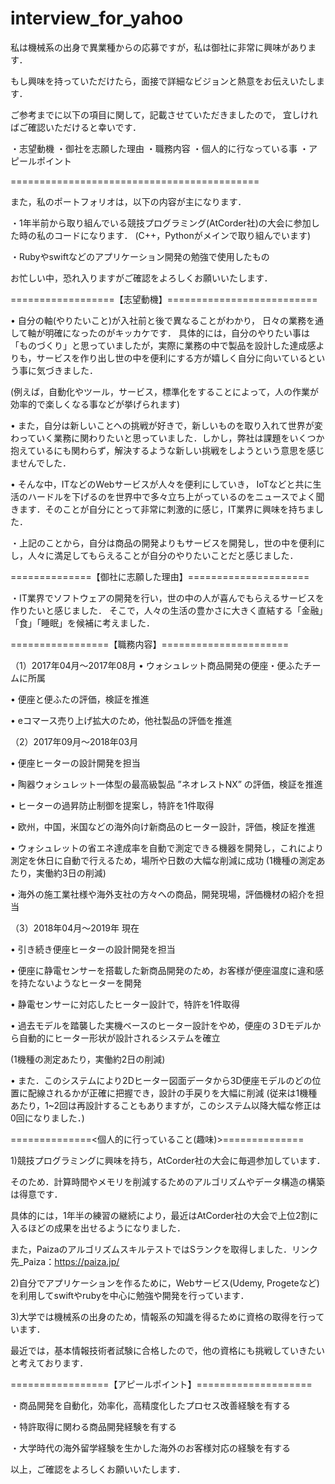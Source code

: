 # interview_for_yahoo

私は機械系の出身で異業種からの応募ですが，私は御社に非常に興味があります．

もし興味を持っていただけたら，面接で詳細なビジョンと熱意をお伝えいたします．

ご参考までに以下の項目に関して，記載させていただきましたので，
宜しければご確認いただけると幸いです．

・志望動機
・御社を志願した理由
・職務内容
・個人的に行なっている事
・アピールポイント

===========================================

また，私のポートフォリオは，以下の内容が主になります．

・1年半前から取り組んでいる競技プログラミング(AtCorder社)の大会に参加した時の私のコードになります．
(C++，Pythonがメインで取り組んでいます)

・Rubyやswiftなどのアプリケーション開発の勉強で使用したもの

お忙しい中，恐れ入りますがご確認をよろしくお願いいたします．

==================【志望動機】==========================

• 自分の軸(やりたいこと)が入社前と後で異なることがわかり， 日々の業務を通して軸が明確になったのがキッカケです． 
具体的には，自分のやりたい事は「ものづくり」と思っていましたが，実際に業務の中で製品を設計した達成感よりも，サービスを作り出し世の中を便利にする方が嬉しく自分に向いているという事に気づきました．

(例えば，自動化やツール，サービス，標準化をすることによって，人の作業が効率的で楽しくなる事などが挙げられます)

• また，自分は新しいことへの挑戦が好きで，新しいものを取り入れて世界が変わっていく業務に関わりたいと思っていました．しかし，弊社は課題をいくつか抱えているにも関わらず，解決するような新しい挑戦をしようという意思を感じませんでした．

• そんな中，ITなどのWebサービスが人々を便利にしていき， IoTなどと共に生活のハードルを下げるのを世界中で多々立ち上がっているのをニュースでよく聞きます．そのことが自分にとって非常に刺激的に感じ，IT業界に興味を持ちました．

・上記のことから，自分は商品の開発よりもサービスを開発し，世の中を便利にし，人々に満足してもらえることが自分のやりたいことだと感じました．

==============【御社に志願した理由】=====================

・IT業界でソフトウェアの開発を行い，世の中の人が喜んでもらえるサービスを作りたいと感じました．
そこで，人々の生活の豊かさに大きく直結する「金融」「食」「睡眠」を候補に考えました．


=================【職務内容】======================

（1）2017年04月～2017年08月
•	ウォシュレット商品開発の便座・便ふたチームに所属

•	便座と便ふたの評価，検証を推進

•	eコマース売り上げ拡大のため，他社製品の評価を推進

（2）2017年09月～2018年03月

•	便座ヒーターの設計開発を担当

•	陶器ウォシュレット一体型の最高級製品 ”ネオレストNX” の評価，検証を推進

•	ヒーターの過昇防止制御を提案し，特許を1件取得

•	欧州，中国，米国などの海外向け新商品のヒーター設計，評価，検証を推進

•	ウォシュレットの省エネ達成率を自動で測定できる機器を開発し，これにより測定を休日に自動で行えるため，場所や日数の大幅な削減に成功
 (1機種の測定あたり，実働約3日の削減)
 
•	海外の施工業社様や海外支社の方々への商品，開発現場，評価機材の紹介を担当

（3）2018年04月～2019年 現在

•	引き続き便座ヒーターの設計開発を担当

•	便座に静電センサーを搭載した新商品開発のため，お客様が便座温度に違和感を持たないようなヒーターを開発

•	静電センサーに対応したヒーター設計で，特許を1件取得

•	過去モデルを踏襲した実機ベースのヒーター設計をやめ，便座の３Dモデルから自動的にヒーター形状が設計されるシステムを確立

(1機種の測定あたり，実働約2日の削減) 

•	また．このシステムにより2Dヒーター図面データから3D便座モデルのどの位置に配線されるかが正確に把握でき，設計の手戻りを大幅に削減
 (従来は1機種あたり，1~2回は再設計することもありますが，このシステム以降大幅な修正は0回になりました．)

==============<個人的に行っていること(趣味)>==============

1)競技プログラミングに興味を持ち，AtCorder社の大会に毎週参加しています． 

そのため．計算時間やメモリを削減するためのアルゴリズムやデータ構造の構築は得意です． 

具体的には，1年半の練習の継続により，最近はAtCorder社の大会で上位2割に入るほどの成果を出せるようになりました．

また，PaizaのアルゴリズムスキルテストではSランクを取得しました．リンク先_Paiza：https://paiza.jp/

2)自分でアプリケーションを作るために，Webサービス(Udemy, Progeteなど)を利用してswiftやrubyを中心に勉強や開発を行っています．

3)大学では機械系の出身のため，情報系の知識を得るために資格の取得を行っています．

最近では，基本情報技術者試験に合格したので，他の資格にも挑戦していきたいと考えております．

=================【アピールポイント】====================

・商品開発を自動化，効率化，高精度化したプロセス改善経験を有する

・特許取得に関わる商品開発経験を有する

・大学時代の海外留学経験を生かした海外のお客様対応の経験を有する

以上，ご確認をよろしくお願いいたします．

